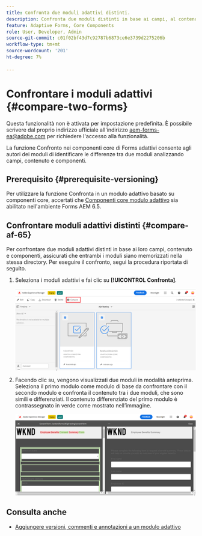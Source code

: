 ```yaml
---
title: Confronta due moduli adattivi distinti.
description: Confronta due moduli distinti in base ai campi, al contenuto e ai componenti del modulo.
feature: Adaptive Forms, Core Components
role: User, Developer, Admin
source-git-commit: c01f02bf43d7c92787b6873ce6e3739d2275206b
workflow-type: tm+mt
source-wordcount: '201'
ht-degree: 7%

---
```


# Confrontare i moduli adattivi {#compare-two-forms}

<span class="preview">Questa funzionalità non è attivata per impostazione predefinita. È possibile scrivere dal proprio indirizzo ufficiale all&#39;indirizzo aem-forms-ea@adobe.com per richiedere l&#39;accesso alla funzionalità.</span>

La funzione Confronto nei componenti core di Forms adattivi consente agli autori dei moduli di identificare le differenze tra due moduli analizzando campi, contenuto e componenti.

## Prerequisito {#prerequisite-versioning}

Per utilizzare la funzione Confronta in un modulo adattivo basato su componenti core, accertati che [Componenti core modulo adattivo](/help/forms/using/enable-adaptive-forms-core-components.md) sia abilitato nell&#39;ambiente Forms AEM 6.5.

## Confrontare moduli adattivi distinti {#compare-af-65}

Per confrontare due moduli adattivi distinti in base ai loro campi, contenuto e componenti, assicurati che entrambi i moduli siano memorizzati nella stessa directory. Per eseguire il confronto, segui la procedura riportata di seguito.

1. Seleziona i moduli adattivi e fai clic su **[!UICONTROL Confronta]**.

   ![Confronta moduli adattivi](/help/forms/using/assets/compare-two-forms.png)

1. Facendo clic su, vengono visualizzati due moduli in modalità anteprima. Seleziona il primo modulo come modulo di base da confrontare con il secondo modulo e confronta il contenuto tra i due moduli, che sono simili e differenziati. Il contenuto differenziato del primo modulo è contrassegnato in verde come mostrato nell’immagine.

   ![Moduli confrontati](/help/forms/using/assets/compared-forms.png)

## Consulta anche

* [Aggiungere versioni, commenti e annotazioni a un modulo adattivo](/help/forms/using/add-versioning-reviews-comments.md)
